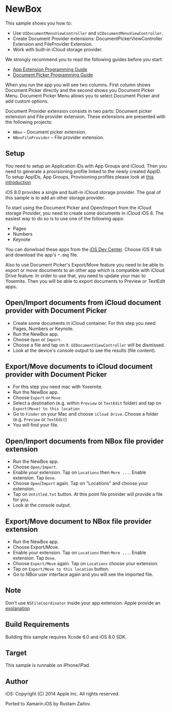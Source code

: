 NewBox
======

This sample shows you how to:
* Use `UIDocumentMenuViewController` and `UIDocumentMenuViewController`.
* Create Document Provider extensions: DocumentPickerViewController Extension and FileProvider Extension.
* Work with built-in iCloud storage provider.
 

We strongly recommend you to read the following guides before you start:
* [App Extension Programming Guide]
* [Document Picker Programming Guide]

When you run the app you will see two columns. First column shows Document Picker directly and the second shows you Document Picker Menu. Document Picker Menu allows you to select Document Picker and add custom options.

Document Provider extension consists in two parts: Document picker extension and File provider extension. These extensions are presented with the following projects:
* `NBox` – Document picker extension.
* `NBoxFileProvider` – File provider extension.

Setup
-----
You need to setup an Application IDs with App Groups and iCloud. Then you need to generate a provisioning profile linked to the newly created AppID.
To setup AppIDs, App Groups, Provisioning profiles please look at [this introduction]

iOS 8.0 provides a single and built-in iCloud storage provider. The goal of this sample is to add an other storage provider.

To start using the Document Picker and Open/Import from the iCloud storage Provider, you need to create some documents in iCloud iOS 8. The easiest way to do so is to use one of the following apps:
* Pages
* Numbers
* Keynote

You can donwload these apps from the [iOS Dev Center]. Choose iOS 8 tab and download the app's `*.dmg` file.

Also to use Document Picker's Export/Move feature you need to be able to export or move documents to an other app which is compatible with iCloud Drive feature. In order to use that, you need to update your mac to Yosemite. Then you will be able to export documents to Preview or TextEdit apps.

Open/Import documents from iCloud document provider with Document Picker
------------

* Create some documents in iCloud container. For this step you need Pages, Numbers or Keynote.
* Run the NewBox app.
* Choose `Open` or `Import`.
* Choose a file and tap on it. `UIDocumentViewController` will be dismissed.
* Look at the device's console output to see the results (file content).

Export/Move documents to iCloud document provider with Document Picker
------------
* For this step you need mac with Yosemite.
* Run the NewBox app.
* Choose `Export` or `Move`.
* Select a destination (e.g. within `Preview` or `TextEdit` folder) and tap on `Export(Move) to this location`
* Go to `Finder` on your Mac and choose `iCloud Drive`. Choose a folder (e.g. `Preview` or `TextEdit`)
* You will find your file.

Open/Import documents from NBox file provider extension
-------------------------------------------------------
* Run the NewBox app.
* Choose `Open/Import`.
* Enable your extension. Tap on `Locations` then `More ...`. Enable extension. Tap `Done`.
* Choose `Open`/`Import` again. Tap on "Locations" and choose your extension.
* Tap on `Untitled.txt` button. At this point file provider will provide a file for you.
* Look at the console output.

Export/Move document to NBox file provider extension
----------------------------------------------------
* Run the NewBox app.
* Choose Export/Move.
* Enable your extension. Tap on `Locations` then `More ...`. Enable extension. Tap `Done`.
* Choose `Export/Move` again. Tap on `Locations` choose your extension.
* Tap on `Export/Move to this location` button.
* Go to NBox user interface again and you will see the imported file.

Note
----
Don't use `NSFileCoordinator` inside your app extension. Apple provide an [explanation](https://developer.apple.com/library/ios/technotes/tn2408/_index.html#//apple_ref/doc/uid/DTS40014939)

Build Requirements
------------------

Building this sample requires Xcode 6.0 and iOS 8.0 SDK.

Target
------
This sample is runnable on iPhone/iPad.

Author
------ 
iOS:
Copyright (C) 2014 Apple Inc. All rights reserved.

Ported to Xamarin.iOS by Rustam Zaitov.

[App Extension Programming Guide]:https://developer.apple.com/library/prerelease/mac/documentation/General/Conceptual/ExtensibilityPG/FileProvider.html

[Document Picker Programming Guide]:https://developer.apple.com/library/prerelease/ios/documentation/FileManagement/Conceptual/DocumentPickerProgrammingGuide/AccessingDocuments/AccessingDocuments.html

[iOS Dev Center]:https://developer.apple.com/devcenter/ios/index.action

[this introduction]:http://developer.xamarin.com/guides/ios/platform_features/introduction_to_the_document_picker/
